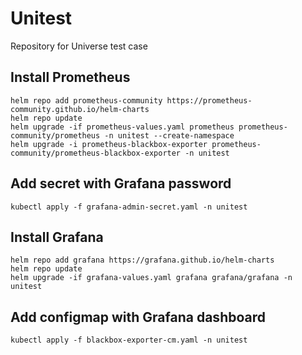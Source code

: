 # Unitest
Repository for Universe test case

## Install Prometheus
```shell
helm repo add prometheus-community https://prometheus-community.github.io/helm-charts
helm repo update
helm upgrade -if prometheus-values.yaml prometheus prometheus-community/prometheus -n unitest --create-namespace
helm upgrade -i prometheus-blackbox-exporter prometheus-community/prometheus-blackbox-exporter -n unitest
```

## Add secret with Grafana password
```shell
kubectl apply -f grafana-admin-secret.yaml -n unitest
```

## Install Grafana
```shell
helm repo add grafana https://grafana.github.io/helm-charts
helm repo update
helm upgrade -if grafana-values.yaml grafana grafana/grafana -n unitest
```

## Add configmap with Grafana dashboard
```shell
kubectl apply -f blackbox-exporter-cm.yaml -n unitest
```
